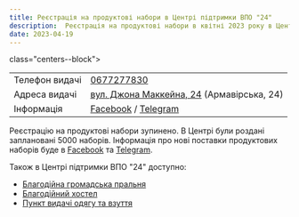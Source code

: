 ```yaml
---
title: Реєстрація на продуктові набори в Центрі підтримки ВПО "24"
description:  Реєстрація на продуктові набори в квітні 2023 року в Центрі підтримки ВПО "24" Благодійного фонду "Шелтер Плюс" у Кривому Розі за адресою вулиця Маккейна, 24 
date: 2023-04-19
---
```


 class="centers--block">

|   |   |
|---|---|
| Телефон видачі | <a href="tel:0677277830">0677277830</a>   |
|Адреса видачі | [вул. Джона Маккейна, 24](https://goo.gl/maps/LjhkFUZHJuaAuEKt9) (Армавірська, 24)  |
|Інформація  |  [Facebook](https://fb.com/supportcenter24) / [Telegram](https://t.me/centervpo24) |

</div>

Реєстрацію на продуктові набори зупинено. В Центрі були роздані заплановані 5000 наборів. Інформація про нові поставки продуктових наборів буде в [Facebook](https://fb.com/supportcenter24) та [Telegram](https://t.me/centervpo24).

Також в Центрі підтримки ВПО "24" доступно:
- [Благодійна громадська пральня](/center/vpo24/pralnya)
- [Благодійний хостел](/center/vpo24/hostel)
- [Пункт видачі одягу та взуття](/center/vpo24/odyag)